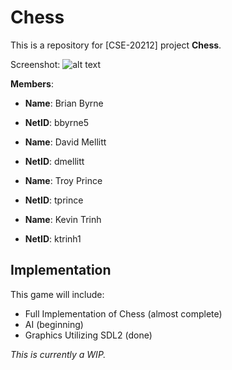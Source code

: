 Chess
==========

This is a repository for [CSE-20212] project **Chess**.

Screenshot: 
![alt text][logo]

[logo]: https://bitbucket.org/ktrinh1/chess/src/e5472bc10990390d00af80d09a52dc30ca1af2f3/pic.png?at=master&fileviewer=file-view-default "Logo Title Text 1"

**Members**:

* **Name**: Brian Byrne
* **NetID**: bbyrne5

* **Name**: David Mellitt
* **NetID**: dmellitt

* **Name**: Troy Prince
* **NetID**: tprince

* **Name**: Kevin Trinh
* **NetID**: ktrinh1

Implementation
--------

This game will include:

* Full Implementation of Chess (almost complete)
* AI (beginning)
* Graphics Utilizing SDL2 (done)

*This is currently a WIP.*